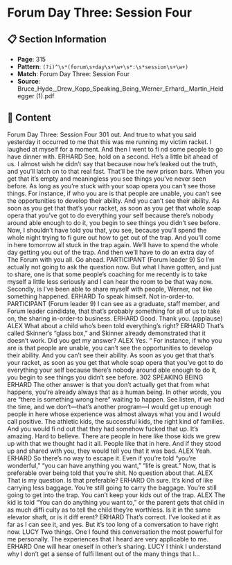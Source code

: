 # Forum Day Three: Session Four

## 📋 Section Information

- **Page**: 315
- **Pattern**: `(?i)^\s*(forum\s+day\s+\w+\s*:\s*session\s+\w+)`
- **Match**: Forum Day Three: Session Four
- **Source**: Bruce_Hyde,_Drew_Kopp_Speaking_Being_Werner_Erhard,_Martin_Heidegger (1).pdf

## 📄 Content

Forum Day Three: Session Four
301
out. And true to what you said yesterday it occurred to me that this was me running my victim
racket. I laughed at myself for a moment. And then I went to fi nd some people to go have
dinner with.
ERHARD
See, hold on a second. He’s a little bit ahead of us. I almost wish he didn’t say that because now
he’s leaked out the truth, and you’ll latch on to that real fast. That’ll be the new prison bars.
When you get that it’s empty and meaningless you see things you’ve never seen before. As long
as you’re stuck with your soap opera you can’t see those things. For instance, if who you are is
that people are unable, you can’t see the opportunities to develop their ability. And you can’t
see their ability. As soon as you get that that’s your racket, as soon as you get that whole soap
opera that you’ve got to do everything your self because there’s nobody around able enough to
do it, you begin to see things you didn’t see before. Now, I shouldn’t have told you that, you see,
because you’ll spend the whole night trying to fi gure out how to get out of the trap. And you’ll
come in here tomorrow all stuck in the trap again. We’ll have to spend the whole day getting
you out of the trap. And then we’ll have to do an extra day of The Forum with you all. Go ahead.
PARTICIPANT (Forum leader 9)
So I’m actually not going to ask the question now. But what I have gotten, and just to share,
one is that some people’s coaching for me recently is to take myself a little less seriously and I
can hear the room to be that way now. Secondly, is I’ve been able to share myself with people,
Werner, not like something happened.
ERHARD
To speak himself. Not in-order-to.
PARTICIPANT (Forum leader 9)
I can see as a graduate, staff  member, and Forum leader candidate, that that’s probably
something for all of us to take on, the sharing in-order-to business.
ERHARD
Good. Thank you.
(applause)
ALEX
What about a child who’s been told everything’s right?
ERHARD
That’s called Skinner’s “glass box,” and Skinner already demonstrated that it doesn’t work. Did
you get my answer?
ALEX
Yes.
“
For instance, if who you are is that people
are unable, you can’t see the opportunities
to develop their ability. And you can’t
see their ability. As soon as you get that
that’s your racket, as soon as you get
that whole soap opera that you’ve got to
do everything your self because there’s
nobody around able enough to do it, you
begin to see things you didn’t see before.
302
SPEAKING BEING
ERHARD
The other answer is that you don’t actually get that from what happens, you’re already always
that as a human being. In other words, you are “there is something wrong here” waiting to
happen. See listen, if we had the time, and we don’t—that’s another program—I would get up
enough people in here whose experience was almost always what you and I would call positive.
The athletic kids, the successful kids, the right kind of families. And you would fi nd out that
they had somehow fucked that up. It’s amazing. Hard to believe. There are people in here like
those kids we grew up with that we thought had it all. People like that in here. And if they stood
up and shared with you, they would tell you that it was bad.
ALEX
Yeah.
ERHARD
So there’s no way to escape it. Even if you’re told “you’re wonderful,” “you can have anything
you want,” “life is great.” Now, that is preferable over being told that you’re shit. No question
about that.
ALEX
That is my question. Is that preferable?
ERHARD
Oh sure. It’s kind of like carrying less baggage. You’re still going to carry the baggage. You’re
still going to get into the trap. You can’t keep your kids out of the trap.
ALEX
The kid is told “You can do anything you want to,” or the parent gets that child in as much
diffi  culty as to tell the child they’re worthless. Is it in the same elevator shaft, or is it diff erent?
ERHARD
That’s correct. I’ve looked at it as far as I can see it, and yes. But it’s too long of a conversation to
have right now.
LUCY
Two things. One I found this conversation the most powerful for me personally. The experiences
that I heard are very applicable to me.
ERHARD
One will hear oneself in other’s sharing.
LUCY
I think I understand why I don’t get a sense of fulfi llment out of the many things that I...